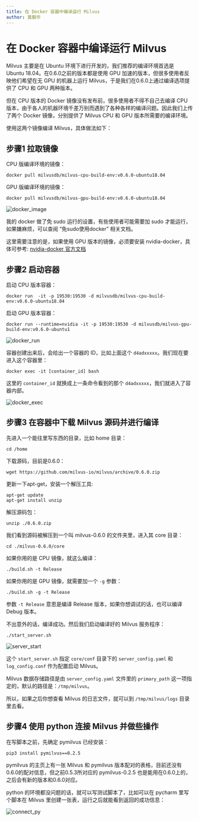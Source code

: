 ```yaml
---
title: 在 Docker 容器中编译运行 Milvus
author: 莫毅华
---
```


# 在 Docker 容器中编译运行 Milvus

Milvus 主要是在 Ubuntu 环境下进行开发的，我们推荐的编译环境首选是 Ubuntu 18.04。在0.6.0之前的版本都是使用 GPU 加速的版本，但很多使用者反映他们希望在无 GPU 的机器上运行 Milvus，于是我们在0.6.0上通过编译选项提供了 CPU 和 GPU 两种版本。

但在 CPU 版本的 Docker 镜像没有发布前，很多使用者不得不自己去编译 CPU 版本，由于各人的机器环境千差万别而遇到了各种各样的编译问题。因此我们上传了两个 Docker 镜像，分别提供了 Milvus CPU 和 GPU 版本所需要的编译环境。

使用这两个镜像编译 Milvus，具体做法如下：

## 步骤1 拉取镜像

CPU 版编译环境的镜像：
```
docker pull milvusdb/milvus-cpu-build-env:v0.6.0-ubuntu18.04
```
GPU 版编译环境的镜像：
```
docker pull milvusdb/milvus-gpu-build-env:v0.6.0-ubuntu18.04
```
![docker_image](https://raw.githubusercontent.com/milvus-io/www.milvus.io/master/website/blog/assets/docker_compile/docker_image.png)

我的 docker 做了免 sudo 运行的设置，有些使用者可能需要加 sudo 才能运行，如果嫌麻烦，可以查阅 “免sudo使用docker” 相关文档。

这里需要注意的是，如果使用 GPU 版本的镜像，必须要安装 nvidia-docker，具体可参考: [nvidia-docker 官方文档](https://github.com/NVIDIA/nvidia-docker/)

## 步骤2 启动容器

启动 CPU 版本容器：
```
docker run  -it -p 19530:19530 -d milvusdb/milvus-cpu-build-env:v0.6.0-ubuntu18.04
```

启动 GPU 版本容器：
```
docker run --runtime=nvidia -it -p 19530:19530 -d milvusdb/milvus-gpu-build-env:v0.6.0-ubuntu1
```

![docker_run](https://raw.githubusercontent.com/milvus-io/www.milvus.io/master/website/blog/assets/docker_compile/docker_run_gpu.png)

容器创建出来后，会给出一个容器的 ID，比如上面这个 `d4adxxxxx`。我们现在要进入这个容器里：

```
docker exec -it [container_id] bash
```
这里的 `container_id` 就换成上一条命令看到的那个 `d4adxxxxx`，我们就进入了容器内部。

![docker_exec](https://raw.githubusercontent.com/milvus-io/www.milvus.io/master/website/blog/assets/docker_compile/docker_exec.png)

## 步骤3 在容器中下载 Milvus 源码并进行编译

先进入一个能往里写东西的目录，比如 home 目录：

```
cd /home
```

下载源码，目前是0.6.0：

```
wget https://github.com/milvus-io/milvus/archive/0.6.0.zip
```

更新一下apt-get，安装一个解压工具:

```
apt-get update
apt-get install unzip
```

解压源码包：

```
unzip ./0.6.0.zip
```

我们看到源码被解压到一个叫 milvus-0.6.0 的文件夹里，进入其 core 目录：

```
cd ./milvus-0.6.0/core
```

如果你用的是 CPU 镜像，就这么编译：

```
./build.sh -t Release
```

如果你用的是 GPU 镜像，就需要加一个 `-g` 参数：

```
./build.sh -g -t Release
```

参数 `-t Release` 意思是编译 Release 版本，如果你想调试的话，也可以编译 Debug 版本。

不出意外的话，编译成功。然后我们启动编译好的 Milvus 服务程序：

```
./start_server.sh
```

![server_start](https://raw.githubusercontent.com/milvus-io/www.milvus.io/master/website/blog/assets/docker_compile/server_start.png)

这个 `start_server.sh` 指定 `core/conf` 目录下的 `server_config.yaml` 和 `log_config.conf` 作为配置启动 Milvus。

Milvus 数据存储路径是由 `server_config.yaml` 文件里的 `primary_path` 这一项指定的，默认的路径是：`/tmp/milvus`。

所以，如果之后你想查看 Milvus 的日志文件，就可以到 `/tmp/milvus/logs` 目录里去看。

## 步骤4 使用 python 连接 Milvus 并做些操作

在写脚本之前，先确定 pymilvus 已经安装：
```
pip3 install pymilvus==0.2.5
```
pymilvus 的主页上有一张 Milvus 和 pymilvus 版本配对的表格，目前还没有0.6.0的配对信息，但之前0.5.3所对应的 pymilvus-0.2.5 也是能用在0.6.0上的，之后会有新的版本和0.6.0对应。

python 的环境都没问题的话，就可以写测试脚本了，比如可以在 pycharm 里写个脚本在 Milvus 里创建一张表，运行之后就能看到返回的成功信息：

![connect_py](https://raw.githubusercontent.com/milvus-io/www.milvus.io/master/website/blog/assets/docker_compile/connect_py.png)






